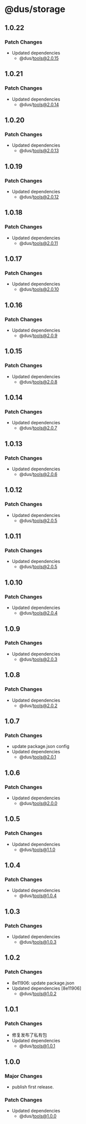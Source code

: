 # @dus/storage

## 1.0.22

### Patch Changes

- Updated dependencies
  - @dus/tools@2.0.15

## 1.0.21

### Patch Changes

- Updated dependencies
  - @dus/tools@2.0.14

## 1.0.20

### Patch Changes

- Updated dependencies
  - @dus/tools@2.0.13

## 1.0.19

### Patch Changes

- Updated dependencies
  - @dus/tools@2.0.12

## 1.0.18

### Patch Changes

- Updated dependencies
  - @dus/tools@2.0.11

## 1.0.17

### Patch Changes

- Updated dependencies
  - @dus/tools@2.0.10

## 1.0.16

### Patch Changes

- Updated dependencies
  - @dus/tools@2.0.9

## 1.0.15

### Patch Changes

- Updated dependencies
  - @dus/tools@2.0.8

## 1.0.14

### Patch Changes

- Updated dependencies
  - @dus/tools@2.0.7

## 1.0.13

### Patch Changes

- Updated dependencies
  - @dus/tools@2.0.6

## 1.0.12

### Patch Changes

- Updated dependencies
  - @dus/tools@2.0.5

## 1.0.11

### Patch Changes

- Updated dependencies
  - @dus/tools@2.0.5

## 1.0.10

### Patch Changes

- Updated dependencies
  - @dus/tools@2.0.4

## 1.0.9

### Patch Changes

- Updated dependencies
  - @dus/tools@2.0.3

## 1.0.8

### Patch Changes

- Updated dependencies
  - @dus/tools@2.0.2

## 1.0.7

### Patch Changes

- update package.json config
- Updated dependencies
  - @dus/tools@2.0.1

## 1.0.6

### Patch Changes

- Updated dependencies
  - @dus/tools@2.0.0

## 1.0.5

### Patch Changes

- Updated dependencies
  - @dus/tools@1.1.0

## 1.0.4

### Patch Changes

- Updated dependencies
  - @dus/tools@1.0.4

## 1.0.3

### Patch Changes

- Updated dependencies
  - @dus/tools@1.0.3

## 1.0.2

### Patch Changes

- 8e11906: update package.json
- Updated dependencies [8e11906]
  - @dus/tools@1.0.2

## 1.0.1

### Patch Changes

- 修复发布了私有包
- Updated dependencies
  - @dus/tools@1.0.1

## 1.0.0

### Major Changes

- publish first release.

### Patch Changes

- Updated dependencies
  - @dus/tools@1.0.0
